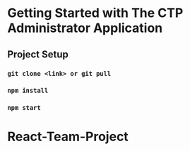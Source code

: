 # Getting Started with The CTP Administrator Application

## Project Setup

### `git clone <link> or git pull`
### `npm install`
### `npm start`
# React-Team-Project


